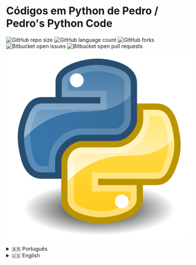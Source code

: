 # Códigos em Python de Pedro / Pedro's Python Code

![GitHub repo size](https://img.shields.io/github/repo-size/iuricode/README-template?style=for-the-badge)
![GitHub language count](https://img.shields.io/github/languages/count/iuricode/README-template?style=for-the-badge)
![GitHub forks](https://img.shields.io/github/forks/iuricode/README-template?style=for-the-badge)
![Bitbucket open issues](https://img.shields.io/bitbucket/issues/iuricode/README-template?style=for-the-badge)
![Bitbucket open pull requests](https://img.shields.io/bitbucket/pr-raw/iuricode/README-template?style=for-the-badge)

<p align="center">
<img src="/assets/imagens/Python.png" width="500" alt="Python">
</p>

<details>
<summary>🇧🇷 Português</summary>

> Aqui, adicionarei meus códigos em Python que estarei criando ao longo do tempo.

## 💻 Pré-requisitos

Antes de começar, verifique se você atende aos seguintes requisitos:

- Você possui a versão mais recente do `<python/pip>`;
- Você tem instaladas as bibliotecas `<os, playwright, selenium, numpy, pandas, requests, BeautifulSoup, sys, shutil, fnmatch, jinja2>`;
- Você está utilizando uma máquina com `<Windows / Linux / Mac>`;
- Antes de usar os códigos, consulte os guias disponíveis no `Readme.md` dentro de cada pasta de cada codigo.

## 🧩  Projetos
> Os códigos estão salvos em: [**Codes**](./Codes/)

> Para acessar qualquer código rapidamente, basta clicar no link correspondente abaixo:

[**UploadArchive**](./Codes/UploadArchive/)
<details>
<summary>Detalhes sobre o código</summary>
<br>
  
Neste projeto, o código [**coletar_arquivos.py**](./Codes/UploadArchive/TheCode/coletar_arquivos.py/) acessa pastas e subpastas do local definido por você.  
Nas subpastas, o código procura por um arquivo específico (pelo nome ou extensão) que o usuário define em [**caminhos.py**](./Codes/UploadArchive/TheCode/caminhos.py/).  
Em seguida, o programa move o arquivo para uma pasta também definida em [**caminhos.py**](./Codes/UploadArchive/TheCode/caminhos.py/).

Em outras palavras:

`Pasta X -> Subpasta X -> Arquivo X -> Pasta_Final`

Para realizar o processo inverso:

`Pasta_Final -> Arquivo X -> Pasta X -> Subpasta X`

Basta usar: [**devolver_arquivos.py**](./Codes/UploadArchive/TheCode/devolver_arquivos.py/)
</details>

[**Web-Scrapper**](./Codes/Web-Scrapper/)
<details>
<summary>Detalhes sobre o código</summary>
<br>
  
Neste projeto, criei um sistema simples de Web Scraping utilizando 3 arquivos principais:
[**extrator_web.py**](./Codes/Web-Scrapper/TheCodes/extrator_web.py/)  
[**gerador_pdf.py**](./Codes/Web-Scrapper/TheCodes/gerador_pdf.py/)  
[**main.py**](./Codes/Web-Scrapper/TheCodes/main.py/)

O programa acessa o site [quotes.toscrape.com](https://quotes.toscrape.com/) e extrai citações sobre um autor ou uma tag especificada pelo usuário no console.  
As informações são retornadas em um PDF formatado via HTML e CSS, utilizando os arquivos:  
[**template.html**](./Codes/Web-Scrapper/TheCodes/template.html/)  
[**styles.css**](./Codes/Web-Scrapper/TheCodes/styles.css/)
</details>

## 🤝 Colaborador

> Se quiser saber mais sobre o criador desses projetos, acesse o perfil dele no GitHub:

<table align="center">
  <tr>
    <td>
      <a href="https://github.com/PedroX-dev" title="Pedro">
        <img src="/assets/imagens/pedro.jpg" width="500" alt="Pedro"><br>
        <p align="center">
          <b>Pedro Henrique dos Santos Souza Lopes</b>
        </p>
      </a>
    </td>
  </tr>
</table>

## 😄 Torne-se um dos contribuidores

Quer fazer parte deste projeto?  
Clique [AQUI](CONTRIBUTING.md) e veja como contribuir.

## 📝 Licença

Este projeto possui licença.  
Consulte o arquivo [LICENSE](LICENSE.md) para mais detalhes.

</details>

<details>
<summary>🇺🇸 English</summary>

> Here, I will add my Python code that I'm creating over time.

## 💻 Prerequisites

Before you start, please check that you meet the following requirements:

- You have the most recent version of `<python/pip>`;
- You have the libraries installed `<os, playwright, selenium, numpy, pandas, requests, BeautifulSoup, sys, shutil, fnmatch, jinja2>`;
- You have a machine with `<Windows / Linux / Mac>`;
- Before using the codes, consult the guides available in the `Readme.md` file within each code folder.

## 🧩 Projects

> The codes are saved in: [**Codes**](./Codes/)

> To access any code, simply click on the corresponding link below:

[**UploadArchive**](./Codes/UploadArchive/)
<details>
<summary>Details about the code</summary>
<br>
  
In this project, the code [**coletar_arquivos.py**](./Codes/UploadArchive/TheCode/coletar_arquivos.py/) accesses folders and subfolders from the location you defined.  
In the subfolders, the code will search for a specific file (by name or extension) that the user needs to define in [**caminhos.py**](./Codes/UploadArchive/TheCode/caminhos.py/).  
Then, the program will move the file to a folder also defined in [**caminhos.py**](./Codes/UploadArchive/TheCode/caminhos.py/).

In other words:

`Folder X -> SubFolder X -> Archive X -> Final_Folder`

To do the reverse process:

`Final_Folder -> Archive X -> Folder X -> SubFolder X`

You just need to use: [**devolver_arquivos.py**](./Codes/UploadArchive/TheCode/devolver_arquivos.py/)
</details>

[**Web-Scrapper**](./Codes/Web-Scrapper/)
<details>
<summary>Details about the code</summary>
<br>
  
In this project, I created a simple Web Scraping system using 3 main files:
[**extrator_web.py**](./Codes/Web-Scrapper/TheCodes/extrator_web.py/)  
[**gerador_pdf.py**](./Codes/Web-Scrapper/TheCodes/gerador_pdf.py/)  
[**main.py**](./Codes/Web-Scrapper/TheCodes/main.py/)

The program accesses [quotes.toscrape.com](https://quotes.toscrape.com/) and extracts quotes about an author or tag specified by the user in the console.  
The information is returned in a PDF formatted via HTML and CSS using the files:  
[**template.html**](./Codes/Web-Scrapper/TheCodes/template.html/)  
[**styles.css**](./Codes/Web-Scrapper/TheCodes/styles.css/)
</details>

## 🤝 Collaborator

> If you'd like to learn more about the creator of these projects, here's a link to their GitHub profile:

<table align="center">
  <tr>
    <td>
      <a href="https://github.com/PedroX-dev" title="Pedro">
        <img src="/assets/imagens/pedro.jpg" width="500" alt="Pedro"><br>
        <p align="center">
          <b>Pedro Henrique dos Santos Souza Lopes</b>
        </p>
      </a>
    </td>
  </tr>
</table>

## 😄 Become a contributor

Want to be a part of this project? Click [HERE](CONTRIBUTING.md) and read how to contribute.

## 📝 License

This project is licensed. See the [LICENSE](LICENSE.md) file for more details.

</details>

